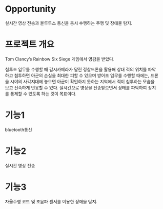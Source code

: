 # Opportunity
실시간 영상 전송과 블루투스 통신을 동시 수행하는 주행 및 장애물 탐지.



# 프로젝트 개요
 Tom Clancy’s Rainbow Six Siege 게임에서 영감을 받았다. 
 
침투조 임무를 수행할 때 감시카메라가 달린 정찰드론을 활용해 상대 적의 위치를 파악하고 침투하면 아군의 손실을 최대한 피할 수 있으며 방어조 임무를 수행할 때에는, 드론을 시야의 사각지대에 놓으면 아군이 확인하지 못하는 지역에서 적이 침투하는 모습을 보고 신속하게 반응할 수 있다.
 실시간으로 영상을 전송받으면서 상태를 파악하여 장치를 통제할 수 있도록 하는 것이 목표이다.
 
 

# 기능1
 bluetooth통신
 


 # 기능2
 실시간 영상 전송
 
 

# 기능3
 자율주행 코드 및 초음파 센서를 이용한 장애물 탐지.

